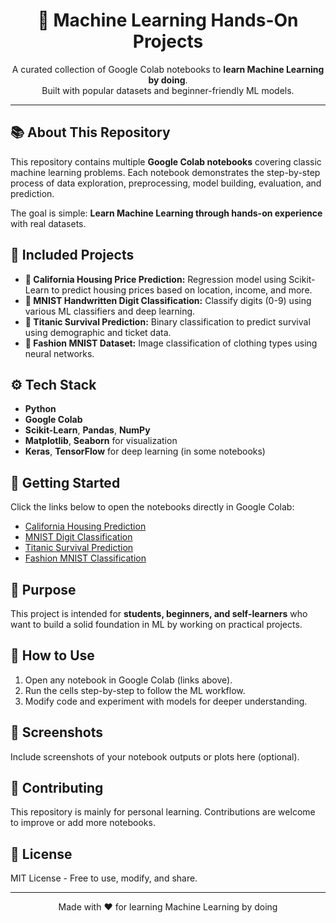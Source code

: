 <h1 align="center">🤖 Machine Learning Hands-On Projects</h1>

<p align="center">
  A curated collection of Google Colab notebooks to <strong>learn Machine Learning by doing</strong>. <br>
  Built with popular datasets and beginner-friendly ML models.
</p>

<hr>

<h2>📚 About This Repository</h2>

<p>
  This repository contains multiple <strong>Google Colab notebooks</strong> covering classic machine learning problems. Each notebook demonstrates the step-by-step process of data exploration, preprocessing, model building, evaluation, and prediction.
</p>

<p>
  The goal is simple: <strong>Learn Machine Learning through hands-on experience</strong> with real datasets.
</p>

<h2>🧠 Included Projects</h2>

<ul>
  <li><strong>🏡 California Housing Price Prediction:</strong> Regression model using Scikit-Learn to predict housing prices based on location, income, and more.</li>
  <li><strong>🔢 MNIST Handwritten Digit Classification:</strong> Classify digits (0-9) using various ML classifiers and deep learning.</li>
  <li><strong>🚢 Titanic Survival Prediction:</strong> Binary classification to predict survival using demographic and ticket data.</li>
  <li><strong>👚 Fashion MNIST Dataset:</strong> Image classification of clothing types using neural networks.</li>
</ul>

<h2>⚙️ Tech Stack</h2>

<ul>
  <li><strong>Python</strong></li>
  <li><strong>Google Colab</strong></li>
  <li><strong>Scikit-Learn</strong>, <strong>Pandas</strong>, <strong>NumPy</strong></li>
  <li><strong>Matplotlib</strong>, <strong>Seaborn</strong> for visualization</li>
  <li><strong>Keras</strong>, <strong>TensorFlow</strong> for deep learning (in some notebooks)</li>
</ul>

<h2>🚀 Getting Started</h2>

<p>Click the links below to open the notebooks directly in Google Colab:</p>

<ul>
  <li><a href="machine-learning-new
/houseing_prices_ch2.ipynb">California Housing Prediction</a></li>
  <li><a href="YOUR_LINK_HERE">MNIST Digit Classification</a></li>
  <li><a href="YOUR_LINK_HERE">Titanic Survival Prediction</a></li>
  <li><a href="YOUR_LINK_HERE">Fashion MNIST Classification</a></li>
</ul>

<h2>🎯 Purpose</h2>

<p>
  This project is intended for <strong>students, beginners, and self-learners</strong> who want to build a solid foundation in ML by working on practical projects.
</p>

<h2>📌 How to Use</h2>

<ol>
  <li>Open any notebook in Google Colab (links above).</li>
  <li>Run the cells step-by-step to follow the ML workflow.</li>
  <li>Modify code and experiment with models for deeper understanding.</li>
</ol>

<h2>📸 Screenshots</h2>

<p>Include screenshots of your notebook outputs or plots here (optional).</p>

<h2>🙌 Contributing</h2>

<p>This repository is mainly for personal learning. Contributions are welcome to improve or add more notebooks.</p>

<h2>📄 License</h2>

<p>MIT License - Free to use, modify, and share.</p>

<hr>

<p align="center">Made with ❤️ for learning Machine Learning by doing</p>
